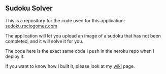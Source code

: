 ## Sudoku Solver

This is a repository for the code used for this application: [sudoku.rociogomez.com](http://sudoku.rociogomez.com)


The application will let you upload an image of a sudoku that has not been completed, and it will solve it for you.

The code here is the exact same code I push in the heroku repo when I deploy it.

If you want to know how I built it, please look at my [wiki](https://github.com/Rociogomezbardon/web_sudoku_solver/wiki) page.

